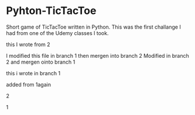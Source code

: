 # Pyhton-TicTacToe
Short game of TicTacToe written in Python.
This was the first challange I had from one of the Udemy classes I took.


 this I wrote from 2

I modified this file in branch 1 then mergen into branch 2
Modified in branch 2 and mergen ointo branch 1

this i wrote in branch 1

added from 1again



2

1